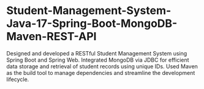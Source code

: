 # Student-Management-System-Java-17-Spring-Boot-MongoDB-Maven-REST-API
Designed and developed a RESTful Student Management System using Spring Boot and Spring Web. Integrated MongoDB via JDBC for efficient data storage and retrieval of student records using unique IDs. Used Maven as the build tool to manage dependencies and streamline the development lifecycle.
